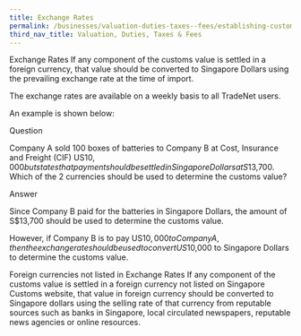 ```yaml
---
title: Exchange Rates
permalink: /businesses/valuation-duties-taxes--fees/establishing-customs-value-for-imports/customs-exchange-rates
third_nav_title: Valuation, Duties, Taxes & Fees
---
```


Exchange Rates
If any component of the customs value is settled in a foreign currency, that value should be converted to Singapore Dollars using the prevailing exchange rate at the time of import.

The exchange rates are available on a weekly basis to all TradeNet users.

An example is shown below:

Question

Company A sold 100 boxes of batteries to Company B at Cost, Insurance and Freight (CIF) US$10,000 but states that payment should be settled in Singapore Dollars at S$13,700. Which of the 2 currencies should be used to determine the customs value?

Answer

Since Company B paid for the batteries in Singapore Dollars, the amount of S$13,700 should be used to determine the customs value.

However, if Company B is to pay US$10,000 to Company A, then the exchange rate should be used to convert US$10,000 to Singapore Dollars to determine the customs value.

Foreign currencies not listed in Exchange Rates
If any component of the customs value is settled in a foreign currency not listed on Singapore Customs website, that value in foreign currency should be converted to Singapore dollars using the selling rate of that currency from reputable sources such as banks in Singapore, local circulated newspapers, reputable news agencies or online resources.
